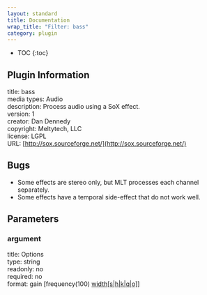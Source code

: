 ```yaml
---
layout: standard
title: Documentation
wrap_title: "Filter: bass"
category: plugin
---
```

* TOC
{:toc}

## Plugin Information

title: bass  
media types:
Audio  
description: Process audio using a SoX effect.  
version: 1  
creator: Dan Dennedy  
copyright: Meltytech, LLC  
license: LGPL  
URL: [http://sox.sourceforge.net/](http://sox.sourceforge.net/)  

## Bugs

* Some effects are stereo only, but MLT processes each channel separately.
* Some effects have a temporal side-effect that do not work well.


## Parameters

### argument

title: Options    
type: string  
readonly: no  
required: no  
format: gain [frequency(100) [width[s|h|k|q|o]](0.5s)]  

